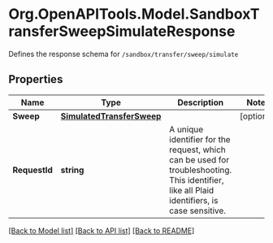 # Org.OpenAPITools.Model.SandboxTransferSweepSimulateResponse
Defines the response schema for `/sandbox/transfer/sweep/simulate`

## Properties

Name | Type | Description | Notes
------------ | ------------- | ------------- | -------------
**Sweep** | [**SimulatedTransferSweep**](SimulatedTransferSweep.md) |  | [optional] 
**RequestId** | **string** | A unique identifier for the request, which can be used for troubleshooting. This identifier, like all Plaid identifiers, is case sensitive. | 

[[Back to Model list]](../README.md#documentation-for-models) [[Back to API list]](../README.md#documentation-for-api-endpoints) [[Back to README]](../README.md)

